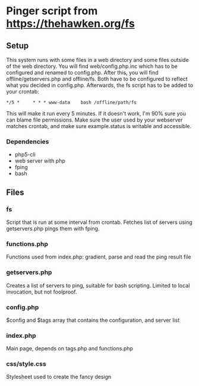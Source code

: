 # Pinger script from https://thehawken.org/fs

## Setup
This system runs with some files in a web directory and some files outside of the web directory. You will find web/config.php.inc which has to be configured and renamed to config.php. After this, you will find offline/getservers.php and offline/fs. Both have to be configured to reflect what you decided in config.php. Afterwards, the fs script has to be added to your crontab:
```
*/5 *     * * * www-data    bash /offline/path/fs
```
This will make it run every 5 minutes.
If it doesn't work, I'm 90% sure you can blame file permissions. Make sure the user used by your webserver matches crontab, and make sure example.status is writable and accessible.

### Dependencies
* php5-cli
* web server with php
* fping
* bash


## Files

### fs
Script that is run at some interval from crontab. Fetches list of servers using getservers.php pings them with fping.
### functions.php
Functions used from index.php: gradient, parse and read the ping result file
### getservers.php
Creates a list of servers to ping, suitable for bash scripting. Limited to local invocation, but not foolproof.
### config.php
$config and $tags array that contains the configuration, and server list
### index.php
Main page, depends on tags.php and functions.php
### css/style.css
Stylesheet used to create the fancy design
